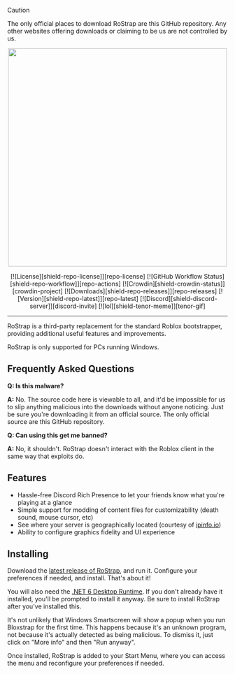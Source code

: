 > [!CAUTION]
> The only official places to download RoStrap are this GitHub repository. Any other websites offering downloads or claiming to be us are not controlled by us.

<p align="center">
    <img src="https://preview.redd.it/david-baszucki-got-a-black-belt-lol-v0-iwo76ejr68pe1.png?auto=webp&s=e97a9cff3052d573efe1716ab5434006e5f42799" width="500">
   
</p>

<div align="center">

[![License][shield-repo-license]][repo-license]
[![GitHub Workflow Status][shield-repo-workflow]][repo-actions]
[![Crowdin][shield-crowdin-status]][crowdin-project]
[![Downloads][shield-repo-releases]][repo-releases]
[![Version][shield-repo-latest]][repo-latest]
[![Discord][shield-discord-server]][discord-invite]
[![lol][shield-tenor-meme]][tenor-gif]

</div>

----

RoStrap is a third-party replacement for the standard Roblox bootstrapper, providing additional useful features and improvements.

RoStrap is only supported for PCs running Windows.

## Frequently Asked Questions

**Q: Is this malware?**

**A:** No. The source code here is viewable to all, and it'd be impossible for us to slip anything malicious into the downloads without anyone noticing. Just be sure you're downloading it from an official source. The only official source are this GitHub repository.

**Q: Can using this get me banned?**

**A:** No, it shouldn't. RoStrap doesn't interact with the Roblox client in the same way that exploits do. 

## Features

- Hassle-free Discord Rich Presence to let your friends know what you're playing at a glance
- Simple support for modding of content files for customizability (death sound, mouse cursor, etc)
- See where your server is geographically located (courtesy of [ipinfo.io](https://ipinfo.io))
- Ability to configure graphics fidelity and UI experience

## Installing
Download the [latest release of RoStrap](https://github.com/ASDFFounder2015/RoStrap/releases/latest), and run it. Configure your preferences if needed, and install. That's about it!


You will also need the [.NET 6 Desktop Runtime](https://aka.ms/dotnet-core-applaunch?missing_runtime=true&arch=x64&rid=win11-x64&apphost_version=6.0.16&gui=true). If you don't already have it installed, you'll be prompted to install it anyway. Be sure to install RoStrap after you've installed this.

It's not unlikely that Windows Smartscreen will show a popup when you run Bloxstrap for the first time. This happens because it's an unknown program, not because it's actually detected as being malicious. To dismiss it, just click on "More info" and then "Run anyway".

Once installed, RoStrap is added to your Start Menu, where you can access the menu and reconfigure your preferences if needed.



